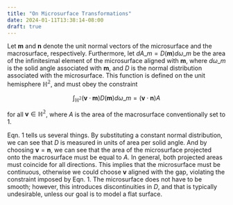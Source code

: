 ```yaml
---
title: "On Microsurface Transformations"
date: 2024-01-11T13:38:14-08:00
draft: true
---
```


Let $\bm{m}$ and $\bm{n}$ denote the unit normal vectors of the microsurface and the macrosurface, respectively. Furthermore, let $dA\_{m} = D(\bm{m}) d\omega\_{m}$ be the area of the infinitesimal element of the microsurface aligned with $\bm{m}$, where $d\omega\_{m}$ is the solid angle associated with $\bm{m}$, and $D$ is the normal distribution associated with the microsurface. This function is defined on the unit hemisphere $\mathbb{H^2}$, and must obey the constraint

$$ \tag{1}
	\int_{\mathbb{H^2}} (\bm{v} \cdot \bm{m}) D(\bm{m}) d\omega\_{m} = (\bm{v} \cdot \bm{n}) A
$$

for all $\bm{v} \in \mathbb{H^2}$, where $A$ is the area of the macrosurface conventionally set to 1.

Eqn. 1 tells us several things. By substituting a constant normal distribution, we can see that $D$ is measured in units of area per solid angle. And by choosing $\bm{v} = \bm{n}$, we can see that the area of the microsurface projected onto the macrosurface must be equal to $A$. In general, both projected areas must coincide for all directions. This implies that the microsurface must be continuous, otherwise we could choose $\bm{v}$ aligned with the gap, violating the constraint imposed by Eqn. 1. The microsurface does not have to be smooth; however, this introduces discontinuities in $D$, and that is typically undesirable, unless our goal is to model a flat surface.

